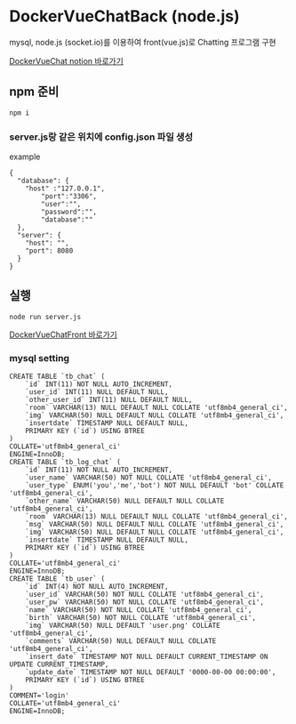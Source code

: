 # DockerVueChatBack (node.js)

mysql, node.js 
(socket.io)를 이용하여 front(vue.js)로 Chatting 프로그램 구현

[DockerVueChat notion 바로가기](https://www.notion.so/DockerVueChat-ba27ae64d28e47d48b2dacaa89e81fdf?pvs=4)

## npm 준비

```
npm i 
```

### server.js랑 같은 위치에 config.json 파일 생성

example

```
{
  "database": {
    "host" :"127.0.0.1",
        "port":"3306",
        "user":"",
        "password":"",
        "database":""
  },
  "server": {
    "host": "",
    "port": 8080
  }
}
```

## 실행
```
node run server.js
```

[DockerVueChatFront 바로가기](https://github.com/seunghwan94/DockerVueChatFront)

### mysql setting

```
CREATE TABLE `tb_chat` (
	`id` INT(11) NOT NULL AUTO_INCREMENT,
	`user_id` INT(11) NULL DEFAULT NULL,
	`other_user_id` INT(11) NULL DEFAULT NULL,
	`room` VARCHAR(13) NULL DEFAULT NULL COLLATE 'utf8mb4_general_ci',
	`img` VARCHAR(50) NULL DEFAULT NULL COLLATE 'utf8mb4_general_ci',
	`insertdate` TIMESTAMP NULL DEFAULT NULL,
	PRIMARY KEY (`id`) USING BTREE
)
COLLATE='utf8mb4_general_ci'
ENGINE=InnoDB;
CREATE TABLE `tb_log_chat` (
	`id` INT(11) NOT NULL AUTO_INCREMENT,
	`user_name` VARCHAR(50) NOT NULL COLLATE 'utf8mb4_general_ci',
	`user_type` ENUM('you','me','bot') NOT NULL DEFAULT 'bot' COLLATE 'utf8mb4_general_ci',
	`other_name` VARCHAR(50) NULL DEFAULT NULL COLLATE 'utf8mb4_general_ci',
	`room` VARCHAR(13) NULL DEFAULT NULL COLLATE 'utf8mb4_general_ci',
	`msg` VARCHAR(50) NULL DEFAULT NULL COLLATE 'utf8mb4_general_ci',
	`img` VARCHAR(50) NULL DEFAULT NULL COLLATE 'utf8mb4_general_ci',
	`insertdate` TIMESTAMP NULL DEFAULT NULL,
	PRIMARY KEY (`id`) USING BTREE
)
COLLATE='utf8mb4_general_ci'
ENGINE=InnoDB;
CREATE TABLE `tb_user` (
	`id` INT(4) NOT NULL AUTO_INCREMENT,
	`user_id` VARCHAR(50) NOT NULL COLLATE 'utf8mb4_general_ci',
	`user_pw` VARCHAR(50) NOT NULL COLLATE 'utf8mb4_general_ci',
	`name` VARCHAR(50) NOT NULL COLLATE 'utf8mb4_general_ci',
	`birth` VARCHAR(50) NOT NULL COLLATE 'utf8mb4_general_ci',
	`img` VARCHAR(50) NULL DEFAULT 'user.png' COLLATE 'utf8mb4_general_ci',
	`comments` VARCHAR(50) NULL DEFAULT NULL COLLATE 'utf8mb4_general_ci',
	`insert_date` TIMESTAMP NOT NULL DEFAULT CURRENT_TIMESTAMP ON UPDATE CURRENT_TIMESTAMP,
	`update_date` TIMESTAMP NOT NULL DEFAULT '0000-00-00 00:00:00',
	PRIMARY KEY (`id`) USING BTREE
)
COMMENT='login'
COLLATE='utf8mb4_general_ci'
ENGINE=InnoDB;
```
